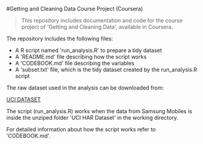 #Getting and Cleaning Data Course Project (Coursera)

>This repository includes documentation and code 
>for the course project of 'Getting and Cleaning Data',
>available in Coursera.


The repository includes the following files:

- A R script named 'run_analysis.R' to prepare a tidy dataset
- A 'README.md' file describing how the script works
- A 'CODEBOOK.md' file describing the variables
- A 'subset.txt' file, which is the tidy dataset created by the run_analysis.R script


The raw dataset used in the analysis can be downloaded from:

[UCI DATASET]

The script (run_analysis.R) works when the data from Samsung Mobiles is inside the unziped folder 
'UCI HAR Dataset' in the working directory.

For detailed information about how the script works refer to 'CODEBOOK.md'.


[UCI DATASET]: https://d396qusza40orc.cloudfront.net/getdata%2Fprojectfiles%2FUCI%20HAR%20Dataset.zip